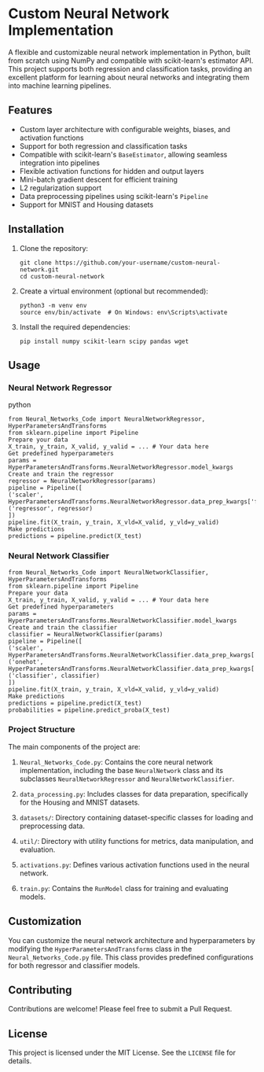 # Custom Neural Network Implementation

A flexible and customizable neural network implementation in Python, built from scratch using NumPy and compatible with scikit-learn's estimator API. This project supports both regression and classification tasks, providing an excellent platform for learning about neural networks and integrating them into machine learning pipelines.

## Features

- Custom layer architecture with configurable weights, biases, and activation functions
- Support for both regression and classification tasks
- Compatible with scikit-learn's `BaseEstimator`, allowing seamless integration into pipelines
- Flexible activation functions for hidden and output layers
- Mini-batch gradient descent for efficient training
- L2 regularization support
- Data preprocessing pipelines using scikit-learn's `Pipeline`
- Support for MNIST and Housing datasets

## Installation

1. Clone the repository:
   ```
   git clone https://github.com/your-username/custom-neural-network.git
   cd custom-neural-network
   ```

2. Create a virtual environment (optional but recommended):
   ```
   python3 -m venv env
   source env/bin/activate  # On Windows: env\Scripts\activate
   ```

3. Install the required dependencies:
   ```
   pip install numpy scikit-learn scipy pandas wget
   ```

## Usage

### Neural Network Regressor

python
```
from Neural_Networks_Code import NeuralNetworkRegressor, HyperParametersAndTransforms
from sklearn.pipeline import Pipeline
Prepare your data
X_train, y_train, X_valid, y_valid = ... # Your data here
Get predefined hyperparameters
params = HyperParametersAndTransforms.NeuralNetworkRegressor.model_kwargs
Create and train the regressor
regressor = NeuralNetworkRegressor(params)
pipeline = Pipeline([
('scaler', HyperParametersAndTransforms.NeuralNetworkRegressor.data_prep_kwargs['feature_pipe']),
('regressor', regressor)
])
pipeline.fit(X_train, y_train, X_vld=X_valid, y_vld=y_valid)
Make predictions
predictions = pipeline.predict(X_test)
```

### Neural Network Classifier

```
from Neural_Networks_Code import NeuralNetworkClassifier, HyperParametersAndTransforms
from sklearn.pipeline import Pipeline
Prepare your data
X_train, y_train, X_valid, y_valid = ... # Your data here
Get predefined hyperparameters
params = HyperParametersAndTransforms.NeuralNetworkClassifier.model_kwargs
Create and train the classifier
classifier = NeuralNetworkClassifier(params)
pipeline = Pipeline([
('scaler', HyperParametersAndTransforms.NeuralNetworkClassifier.data_prep_kwargs['feature_pipe']),
('onehot', HyperParametersAndTransforms.NeuralNetworkClassifier.data_prep_kwargs['target_pipe']),
('classifier', classifier)
])
pipeline.fit(X_train, y_train, X_vld=X_valid, y_vld=y_valid)
Make predictions
predictions = pipeline.predict(X_test)
probabilities = pipeline.predict_proba(X_test)
```


### Project Structure

The main components of the project are:

1. `Neural_Networks_Code.py`: Contains the core neural network implementation, including the base `NeuralNetwork` class and its subclasses `NeuralNetworkRegressor` and `NeuralNetworkClassifier`.

2. `data_processing.py`: Includes classes for data preparation, specifically for the Housing and MNIST datasets.

3. `datasets/`: Directory containing dataset-specific classes for loading and preprocessing data.

4. `util/`: Directory with utility functions for metrics, data manipulation, and evaluation.

5. `activations.py`: Defines various activation functions used in the neural network.

6. `train.py`: Contains the `RunModel` class for training and evaluating models.

## Customization

You can customize the neural network architecture and hyperparameters by modifying the `HyperParametersAndTransforms` class in the `Neural_Networks_Code.py` file. This class provides predefined configurations for both regressor and classifier models.

## Contributing

Contributions are welcome! Please feel free to submit a Pull Request.

## License

This project is licensed under the MIT License. See the `LICENSE` file for details.
